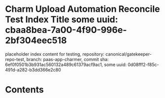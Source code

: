 # Charm Upload Automation Reconcile Test Index Title some uuid: cbaa8bea-7a00-4f90-996e-2bf304eec518
 placeholder index content for testing,  repository: canonical/gatekeeper-repo-test,  branch: paas-app-charmer,  commit sha: 6ef0f0501b3b931ac560132a489c61379acf9ac1,  some uuid: 0d08fff2-f85c-491d-a282-b3dd366e2c80

# Contents
